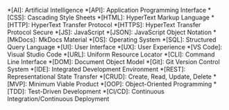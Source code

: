 *[AI]: Artificial Intelligence
*[API]: Application Programming Interface
*[CSS]: Cascading Style Sheets
*[HTML]: HyperText Markup Language
*[HTTP]: HyperText Transfer Protocol
*[HTTPS]: HyperText Transfer Protocol Secure
*[JS]: JavaScript
*[JSON]: JavaScript Object Notation
*[MkDocs]: MkDocs Material
*[OS]: Operating System
*[SQL]: Structured Query Language
*[UI]: User Interface
*[UX]: User Experience
*[VS Code]: Visual Studio Code
*[URL]: Uniform Resource Locator
*[CLI]: Command Line Interface
*[DOM]: Document Object Model
*[Git]: Git Version Control System
*[IDE]: Integrated Development Environment
*[REST]: Representational State Transfer
*[CRUD]: Create, Read, Update, Delete
*[MVP]: Minimum Viable Product
*[OOP]: Object-Oriented Programming
*[TDD]: Test-Driven Development
*[CI/CD]: Continuous Integration/Continuous Deployment 